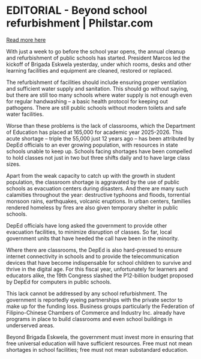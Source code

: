# EDITORIAL - Beyond school refurbishment | Philstar.com

[Read more here](https://www.philstar.com/opinion/2025/06/10/2449370/editorial-beyond-school-refurbishment)

With just a week to go before the school year opens, the annual cleanup and refurbishment of public schools has started. President Marcos led the kickoff of Brigada Eskwela yesterday, under which rooms, desks and other learning facilities and equipment are cleaned, restored or replaced.

The refurbishment of facilities should include ensuring proper ventilation and sufficient water supply and sanitation. This should go without saying, but there are still too many schools where water supply is not enough even for regular handwashing – a basic health protocol for keeping out pathogens. There are still public schools without modern toilets and safe water facilities.

Worse than these problems is the lack of classrooms, which the Department of Education has placed at 165,000 for academic year 2025-2026. This acute shortage – triple the 55,000 just 12 years ago – has been attributed by DepEd officials to an ever growing population, with resources in state schools unable to keep up. Schools facing shortages have been compelled to hold classes not just in two but three shifts daily and to have large class sizes.

Apart from the weak capacity to catch up with the growth in student population, the classroom shortage is aggravated by the use of public schools as evacuation centers during disasters. And there are many such calamities throughout the year: destructive typhoons and floods, torrential monsoon rains, earthquakes, volcanic eruptions. In urban centers, families rendered homeless by fires are also given temporary shelter in public schools.

DepEd officials have long asked the government to provide other evacuation facilities, to minimize disruption of classes. So far, local government units that have heeded the call have been in the minority.

Where there are classrooms, the DepEd is also hard-pressed to ensure internet connectivity in schools and to provide the telecommunication devices that have become indispensable for school children to survive and thrive in the digital age. For this fiscal year, unfortunately for learners and educators alike, the 19th Congress slashed the P12-billion budget proposed by DepEd for computers in public schools.

This lack cannot be addressed by any school refurbishment. The government is reportedly eyeing partnerships with the private sector to make up for the funding loss. Business groups particularly the Federation of Filipino-Chinese Chambers of Commerce and Industry Inc. already have programs in place to build classrooms and even school buildings in underserved areas.

Beyond Brigada Eskwela, the government must invest more in ensuring that free universal education will have sufficient resources. Free must not mean shortages in school facilities; free must not mean substandard education.